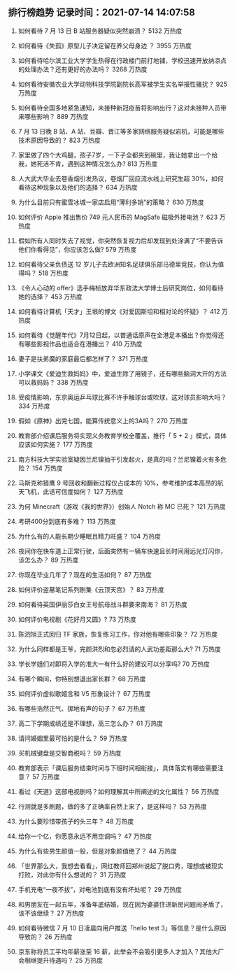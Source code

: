 
## 排行榜趋势 记录时间：2021-07-14 14:07:58
  
  1. 如何看待 7 月 13 日 B 站服务器疑似突然崩溃？ 5132 万热度
    
  2. 如何看待《失孤》原型儿子决定留在养父母身边 ？ 3955 万热度
    
  3. 如何看待哈尔滨工业大学学生热得在行政楼门前打地铺，学校迅速开放纳凉点的处理办法？还有更好的办法吗？ 3268 万热度
    
  4. 如何看待安徽农业大学动物科技学院副院长高军被学生实名举报性骚扰？ 925 万热度
    
  5. 如何看待全国多地紧急通知，未接种新冠疫苗将影响出行？这对未接种人员带来哪些影响？ 889 万热度
    
  6. 7 月 13 日晚 B 站、A 站、豆瓣、晋江等多家网络服务疑似宕机，可能是哪些技术原因导致的？ 823 万热度
    
  7. 家里做了四个大鸡腿，孩子7岁，一下子全都夹到碗里，我让她拿出一个给我，她死活不肯，遇到这种情况怎么办? 813 万热度
    
  8. 人大武大毕业去卷香烟引发热议，卷烟厂回应流水线上研究生超 30%，如何看待这种现象以及他们的选择？ 634 万热度
    
  9. 为什么目前只有蜜雪冰城一家店启用“薄利多销”的策略？ 630 万热度
    
  10. 如何评价 Apple 推出售价 749 元人民币的 MagSafe 磁吸外接电池？ 623 万热度
    
  11. 假如所有人同时失去了视觉，你突然恢复视力后却发现到处涂满了“不要告诉他们你看得见”，你应该怎么做? 579 万热度
    
  12. 如何看待父亲负债送 12 岁儿子去欧洲知名足球俱乐部马德里竞技，你认为值得吗？ 518 万热度
    
  13. 《令人心动的 offer》选手梅桢放弃华东政法大学博士后研究岗位，如何看待她的选择？ 453 万热度
    
  14. 如何看待计算机「天才」王垠的博文《对爱因斯坦和相对论的怀疑》？ 412 万热度
    
  15. 如何看待《觉醒年代》7月12日起，以普通话原声在全港足本播出？你觉得还有哪些影视作品也适合在港播出？ 410 万热度
    
  16. 妻子是扶弟魔的家庭最后都怎样了？ 371 万热度
    
  17. 小学课文《爱迪生救妈妈》中，爱迪生除了用镜子，还有哪些脑洞大开的方法可以救妈妈？ 338 万热度
    
  18. 受疫情影响，东京奥运乒乓球比赛不许手触球台或吹球，这对球员影响大吗？ 334 万热度
    
  19. 假如《原神》出完七国，能算传统意义上的3A吗？ 270 万热度
    
  20. 教育部介绍课后服务将实现义务教育学校全覆盖，推行「 5 + 2 」模式，具体应该如何实施？ 177 万热度
    
  21. 南方科技大学实验室疑因兰尼镍抽干引发起火，是真的吗？兰尼镍着火有多危险？ 154 万热度
    
  22. 马斯克称猎鹰 9 号回收和翻新过程仅占成本的 10%，参考维护成本高昂的航天飞机，此话可信度如何？ 127 万热度
    
  23. 为何 Minecraft（游戏《我的世界》）创始人 Notch 称 MC 已死？ 121 万热度
    
  24. 考研400分到底有多难？ 113 万热度
    
  25. 为什么有的人能长期少睡眠且精力旺盛？ 104 万热度
    
  26. 夜间你在快车道上正常行驶，后面突然有一辆车快速且长时间用远光灯闪你，该怎么办？ 89 万热度
    
  27. 你现在毕业几年了？现在的生活如何？ 87 万热度
    
  28. 如何评价盗墓笔记系列剧集《云顶天宫》？ 83 万热度
    
  29. 如何看待英国伊丽莎白女王号航母战斗群要来南海？ 81 万热度
    
  30. 如何评价电视剧《花好月又圆》? 73 万热度
    
  31. 陈泗旭正式回归 TF 家族，恢复练习工作，你对他有哪些印象？ 72 万热度
    
  32. 为什么同样都是王爷，完颜洪烈和忽必烈请的人武功差距那么大? 71 万热度
    
  33. 学长学姐们对即将入学的准大一有什么好的建议可以分享吗? 70 万热度
    
  34. 有哪个瞬间，你特别想退出家长群？ 68 万热度
    
  35. 如何评价虚拟歌姬言和 V5 形象设计？ 67 万热度
    
  36. 有哪些浩然正气、掷地有声的句子？ 67 万热度
    
  37. 高二下学期成绩还是不理想，高三怎么办？ 61 万热度
    
  38. 请问婚姻里最可怕的是什么？ 59 万热度
    
  39. 买机械键盘是交智商税吗？ 59 万热度
    
  40. 教育部表示「课后服务结束时间与下班时间相衔接」，具体落实有哪些需要注意？ 57 万热度
    
  41. 看过《天道》这部电视剧吗？如何理解其中所阐述的文化属性？ 56 万热度
    
  42. 行测就是多刷题，做的多了正确率自然上来了，是这样吗？ 53 万热度
    
  43. 为什么要珍惜带孩子的头三年？ 48 万热度
    
  44. 给你一个亿，你愿意永远不用空调吗？ 47 万热度
    
  45. 为什么有些男生颜值一般，但是对象颜值绝了？ 44 万热度
    
  46. 「世界那么大，我想去看看」，网红教师回郑州说起了脱口秀，理想或被现实打败，对此你有什么想说的？ 31 万热度
    
  47. 手机充电“一夜不拔”，对电池到底有没有坏处呢？ 29 万热度
    
  48. 和男朋友在一起五年，准备年底结婚，现在因为婆婆住进新房问题闹矛盾了，该不该继续？ 27 万热度
    
  49. 如何看待微信 7 月 10 日凌晨向用户推送「hello test 3」等信息？是什么原因导致的？ 26 万热度
    
  50. 京东称将员工平均年薪涨至 16 薪，此举会不会吸引更多人才加入？其他大厂会相继提升待遇吗？ 25 万热度
    